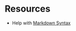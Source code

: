 Resources
=========

 * Help with [Markdown Syntax](https://github.com/adam-p/markdown-here/wiki/Markdown-Cheatsheet)
